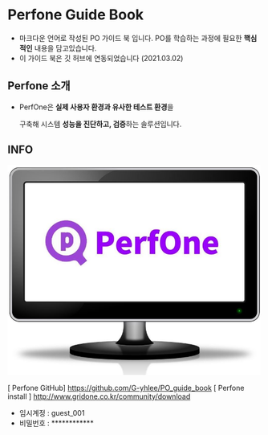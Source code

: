 # Perfone Guide Book
* 마크다운 언어로 작성된 PO 가이드 북 입니다. PO를 학습하는 과정에 필요한 **핵심적인** 내용을 담고있습니다. 
* 이 가이드 북은 깃 허브에 연동되었습니다 \(2021.03.02\)  


## Perfone 소개

* PerfOne은 **실제 사용자 환경과 유사한 테스트 환경**을

  구축해 시스템 **성능을 진단하고, 검증**하는 솔루션입니다.

## INFO

![](.gitbook/assets/perfone_monitor2.jpg)

[ Perfone GitHub] https://github.com/G-yhlee/PO_guide_book
[ Perfone install ] http://www.gridone.co.kr/community/download
  - 임시계정 : guest_001
  - 비밀번호 : ************


